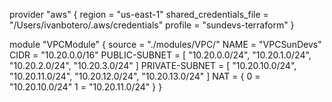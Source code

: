 provider "aws" {
  region                  = "us-east-1"
  shared_credentials_file = "/Users/ivanbotero/.aws/credentials"
  profile                 = "sundevs-terraform"
}

module "VPCModule" {
  source = "./modules/VPC/"
  NAME   = "VPCSunDevs"
  CIDR   = "10.20.0.0/16"
  PUBLIC-SUBNET = [
    "10.20.0.0/24",
    "10.20.1.0/24",
    "10.20.2.0/24",
    "10.20.3.0/24"
  ]
  PRIVATE-SUBNET = [
    "10.20.10.0/24",
    "10.20.11.0/24",
    "10.20.12.0/24",
    "10.20.13.0/24"
  ]
  NAT = {
    0 = "10.20.10.0/24"
    1 = "10.20.11.0/24"
  }
}
